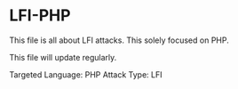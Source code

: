 # LFI-PHP
This file is all about LFI attacks. This solely focused on PHP.

This file will update regularly. 

Targeted Language: PHP
Attack Type: LFI
